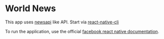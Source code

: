 # World News

This app uses [newsapi](https://newsapi.org/) like API.
Start via [react-native-cli](https://github.com/facebook/react-native)

To run the application, use the official [facebook react native documentation](https://facebook.github.i`o/react-native/docs/getting-started.html).
